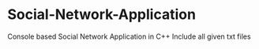 # Social-Network-Application
Console based Social Network Application in C++
Include all given txt files
